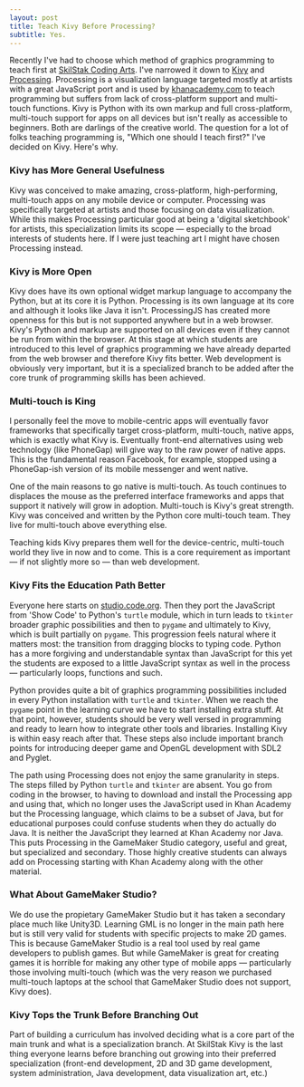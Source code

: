 ```yaml
---
layout: post
title: Teach Kivy Before Processing?
subtitle: Yes.
---
```


Recently I've had to choose which method of graphics programming to
teach first at [SkilStak Coding Arts](http://skilstak.com). I've
narrowed it down to [Kivy](http://kivy.org) and
[Processing](http://processing.org). Processing is a visualization
language targeted mostly at artists with a great JavaScript port and
is used by [khanacademy.com](http://khanacademy.com) to teach programming
but suffers from lack of cross-platform support and multi-touch
functions. Kivy is Python with its own markup and full cross-platform,
multi-touch support for apps on all devices but isn't really as accessible
to beginners. Both are darlings of the creative world. The question
for a lot of folks teaching programming is, "Which one should I teach
first?" I've decided on Kivy. Here's why.

### Kivy has More General Usefulness

Kivy was conceived to make amazing, cross-platform, high-performing,
multi-touch apps on any mobile device or computer.  Processing
was specifically targeted at artists and those focusing on data
visualization. While this makes Processing particular good at being a
'digital sketchbook' for artists, this specialization limits its scope
&mdash; especially to the broad interests of students here. If I were
just teaching art I might have chosen Processing instead.

### Kivy is More Open

Kivy does have its own optional widget markup language to accompany the
Python, but at its core it is Python. Processing is its own language at
its core and although it looks like Java it isn't.  ProcessingJS has
created more openness for this but is not supported anywhere but in a
web browser. Kivy's Python and markup are supported on all devices even
if they cannot be run from within the browser. At this stage at which
students are introduced to this level of graphics programming we have
already departed from the web browser and therefore Kivy fits better.
Web development is obviously very important, but it is a specialized
branch to be added after the core trunk of programming skills has been
achieved.

### Multi-touch is King

I personally feel the move to mobile-centric apps will eventually favor
frameworks that specifically target cross-platform, multi-touch, native
apps, which is exactly what Kivy is. Eventually front-end alternatives
using web technology (like PhoneGap) will give way to the raw power of
native apps. This is the fundamental reason Facebook, for example, stopped
using a PhoneGap-ish version of its mobile messenger and went native.

One of the main reasons to go native is multi-touch. As touch continues to
displaces the mouse as the preferred interface frameworks and apps that
support it natively will grow in adoption. Multi-touch is Kivy's great
strength. Kivy was conceived and written by the Python core multi-touch
team. They live for multi-touch above everything else.

Teaching kids Kivy prepares them well for the device-centric, multi-touch
world they live in now and to come. This is a core requirement as
important &mdash; if not slightly more so &mdash; than web development.

### Kivy Fits the Education Path Better

Everyone here starts on [studio.code.org](http://studio.code.org). Then
they port the JavaScript from 'Show Code' to Python's `turtle` module,
which in turn leads to `tkinter` broader graphic possibilities and
then to `pygame` and ultimately to Kivy, which is built partially on
`pygame`. This progression feels natural where it matters most: the
transition from dragging blocks to typing code. Python has a more
forgiving and understandable syntax than JavaScript for this yet the
students are exposed to a little JavaScript syntax as well in the process
&mdash; particularly loops, functions and such.

Python provides quite a bit of graphics programming possibilities included
in every Python installation with `turtle` and `tkinter`. When we reach
the `pygame` point in the learning curve we have to start installing
extra stuff. At that point, however, students should be very well
versed in programming and ready to learn how to integrate other tools
and libraries. Installing Kivy is within easy reach after that. These
steps also include important branch points for introducing deeper game
and OpenGL development with SDL2 and Pyglet.

The path using Processing does not enjoy the same granularity in
steps. The steps filled by Python `turtle` and `tkinter` are absent. You
go from coding in the browser, to having to download and install the
Processing app and using that, which no longer uses the JavaScript used
in Khan Academy but the Processing language, which claims to be a subset
of Java, but for educational purposes could confuse students when they
do actually do Java. It is neither the JavaScript they learned at Khan
Academy nor Java. This puts Processing in the GameMaker Studio category,
useful and great, but specialized and secondary. Those highly creative
students can always add on Processing starting with Khan Academy along
with the other material.

### What About GameMaker Studio?

We do use the propietary GameMaker Studio but it has taken a secondary
place much like Unity3D. Learning GML is no longer in the main path here
but is still very valid for students with specific projects to make 2D
games. This is because GameMaker Studio is a real tool used by real game
developers to publish games. But while GameMaker is great for creating
games it is horrible for making any other type of mobile apps &mdash;
particularly those involving multi-touch (which was the very reason we
purchased multi-touch laptops at the school that GameMaker Studio does
not support, Kivy does).

### Kivy Tops the Trunk Before Branching Out

Part of building a curriculum has involved deciding what is a core part
of the main trunk and what is a specialization branch. At SkilStak Kivy
is the last thing everyone learns before branching out growing into
their preferred specialization (front-end development, 2D and 3D game
development, system administration, Java development, data visualization
art, etc.)
